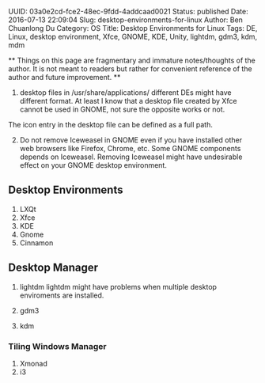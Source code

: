 UUID: 03a0e2cd-fce2-48ec-9fdd-4addcaad0021
Status: published
Date: 2016-07-13 22:09:04
Slug: desktop-environments-for-linux
Author: Ben Chuanlong Du
Category: OS
Title: Desktop Environments for Linux
Tags: DE, Linux, desktop environment, Xfce, GNOME, KDE, Unity, lightdm, gdm3, kdm, mdm

**
Things on this page are fragmentary and immature notes/thoughts of the author. 
It is not meant to readers but rather for convenient reference of the author and future improvement.
**
 

1. desktop files in /usr/share/applications/
different DEs might have different format. 
At least I know that a desktop file created by Xfce cannot be used in GNOME,
not sure the opposite works or not.

The icon entry in the desktop file can be defined as a full path.

2. Do not remove Iceweasel in GNOME 
even if you have installed other web browsers like Firefox, Chrome, etc.
Some GNOME components depends on Iceweasel. 
Removing Iceweasel might have undesirable effect on your GNOME desktop environment.


## Desktop Environments

1. LXQt
1. Xfce
2. KDE
3. Gnome
4. Cinnamon

## Desktop Manager

1. lightdm
lightdm might have problems when multiple desktop enviroments are installed.

2. gdm3

3. kdm

### Tiling Windows Manager

1. Xmonad
2. i3
